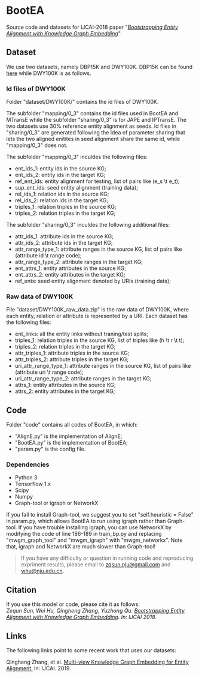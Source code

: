 # BootEA
Source code and datasets for IJCAI-2018 paper "_[Bootstrapping Entity Alignment with Knowledge Graph Embedding](https://www.ijcai.org/proceedings/2018/0611.pdf)_".

## Dataset
We use two datasets, namely DBP15K and DWY100K. DBP15K can be found [here](https://github.com/nju-websoft/JAPE) while DWY100K is as follows.
### Id files of DWY100K
Folder "dataset/DWY100K/" contains the id files of DWY100K. 

The subfolder "mapping/0_3" contains the id files used in BootEA and MTransE while the subfolder "sharing/0_3" is for JAPE and IPTransE. The two datasets use 30% reference entity alignment as seeds. Id files in "sharing/0_3" are generated following the idea of parameter sharing that lets the two aligned enitites in seed alignment share the same id, while "mapping/0_3" does not.

The subfolder "mapping/0_3" inculdes the following files:
* ent_ids_1: entity ids in the source KG;
* ent_ids_2: entity ids in the target KG;
* ref_ent_ids: entity alignment for testing, list of pairs like (e_s \t e_t);
* sup_ent_ids: seed entity alignment (training data);
* rel_ids_1: relation ids in the source KG;
* rel_ids_2: relation ids in the target KG;
* triples_1: relation triples in the source KG;
* triples_2: relation triples in the target KG;

The subfolder "sharing/0_3" inculdes the following additional files:
* attr_ids_1: attribute ids in the source KG;
* attr_ids_2: attribute ids in the target KG;
* attr_range_type_1: attribute ranges in the source KG, list of pairs like (attribute id \t range code);
* attr_range_type_2: attribute ranges in the target KG;
* ent_attrs_1: entity attributes in the source KG; 
* ent_attrs_2: entity attributes in the target KG; 
* ref_ents: seed entity alignment denoted by URIs (training data);

### Raw data of DWY100K
File "dataset/DWY100K_raw_data.zip" is the raw data of DWY100K, where each entity, relation or attribute is represented by a URI. Each dataset has the following files:

* ent_links: all the entity links without traning/test splits;
* triples_1: relation triples in the source KG, list of triples like (h \t r \t t);
* triples_2: relation triples in the target KG;
* attr_triples_1: attribute triples in the source KG;
* attr_triples_2: attribute triples in the target KG;
* uri_attr_range_type_1: attribute ranges in the source KG, list of pairs like (attribute uri \t range code);
* uri_attr_range_type_2: attribute ranges in the target KG;
* attrs_1: entity attributes in the source KG; 
* attrs_2: entity attributes in the target KG; 

## Code
Folder "code" contains all codes of BootEA, in which:
* "AlignE.py" is the implementation of AlignE;
* "BootEA.py" is the implementation of BootEA;
* "param.py" is the config file.

### Dependencies
* Python 3
* Tensorflow 1.x 
* Scipy
* Numpy
* Graph-tool or igraph or NetworkX

If you fail to install Graph-tool, we suggest you to set "self.heuristic = False" in param.py, which allows BootEA to run using igraph rather than Graph-tool. If you have trouble installing igraph, you can use NetworkX by modifying the code of line 186-189 in train_bp.py and replacing "mwgm_graph_tool" and "mwgm_igraph" with "mwgm_networkx". Note that, igraph and NetworkX are much slower than Graph-tool!

> If you have any difficulty or question in running code and reproducing expriment results, please email to zqsun.nju@gmail.com and whu@nju.edu.cn.

## Citation
If you use this model or code, please cite it as follows:      
_Zequn Sun, Wei Hu, Qingheng Zhang, Yuzhong Qu. [Bootstrapping Entity Alignment with Knowledge Graph Embedding](https://www.ijcai.org/proceedings/2018/0611.pdf). In: IJCAI 2018._

## Links
The following links point to some recent work that uses our datasets:
 
Qingheng Zhang, et al. [Multi-view Knowledge Graph Embedding for Entity Alignment.]() In: IJCAI. 2019.  
